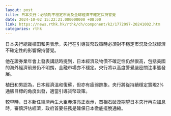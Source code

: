 ```yaml
---
layout: post
title: 日本央行：必須對不穩定市況及全球經濟不確定保持警覺
date: 2024-10-02 15:22:21.000000000 +08:00
link: https://news.rthk.hk/rthk/ch/component/k2/1772997-20241002.htm
categories: rthk
---
```


日本央行總裁植田和男表示，央行在引導貨幣政策時必須對不穩定市況及全球經濟不確定性的影響保持警覺。

他在證券業年會上發表講話時提到，日本經濟及物價不確定性仍然很高，包括美國的海外經濟前景仍不明朗，金融市場亦不穩定。央行將以高度警覺嚴密關注事態發展。

植田和男認為，日本經濟溫和復蘇，但亦有疲弱跡象。央行將從持續穩定實現2%通脹目標的角度出發，適當引導貨幣政策。

較早時，日本新任經濟再生大臣赤澤亮正表示，首相石破茂期望日本央行再次加息時，審慎評估經濟，政府首要任務是確保日本徹底擺脫通縮。
